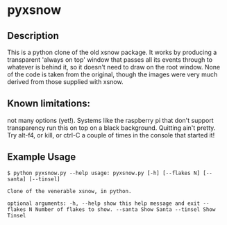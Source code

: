 # pyxsnow

## Description

This is a python clone of the old xsnow package. It works by producing a transparent 'always on top' window that passes all its events through to whatever is behind it, so it doesn't need to draw on the root window. None of the code is taken from the original, though the images were very much derived from those supplied with xsnow.

## Known limitations:

   not many options (yet!).
   Systems like the raspberry pi that don't support transparency run this on top on a black background.
   Quitting ain't pretty. Try alt-f4, or kill, or ctrl-C a couple of times in the console that started it!
   
## Example Usage
```
$ python pyxsnow.py --help usage: pyxsnow.py [-h] [--flakes N] [--santa] [--tinsel]

Clone of the venerable xsnow, in python.

optional arguments: -h, --help show this help message and exit --flakes N Number of flakes to show. --santa Show Santa --tinsel Show Tinsel
```
